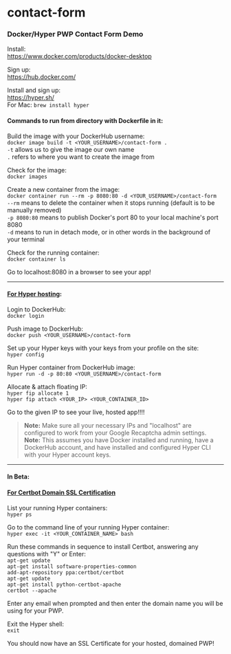 # contact-form
### Docker/Hyper PWP Contact Form Demo

Install:\
https://www.docker.com/products/docker-desktop

Sign up:\
https://hub.docker.com/

Install and sign up:\
https://hyper.sh/ \
For Mac: `brew install hyper`

#### Commands to run from directory with Dockerfile in it:

Build the image with your DockerHub username:\
`docker image build -t <YOUR_USERNAME>/contact-form .`\
`-t` allows us to give the image our own name\
`.` refers to where you want to create the image from

Check for the image:\
`docker images`

Create a new container from the image:\
`docker container run --rm -p 8080:80 -d <YOUR_USERNAME>/contact-form`\
`--rm` means to delete the container when it stops running (default is to be manually removed)\
`-p 8080:80` means to publish Docker's port 80 to your local machine's port 8080\
`-d` means to run in detach mode, or in other words in the background of your terminal

Check for the running container:\
`docker container ls`

Go to localhost:8080 in a browser to see your app!

---

#### [For Hyper hosting](https://hyper.sh/howto/deploying-a-docker-based-php-project-with-hyper.sh.html):

Login to DockerHub:\
`docker login`

Push image to DockerHub:\
`docker push <YOUR_USERNAME>/contact-form`

Set up your Hyper keys with your keys from your profile on the site:\
`hyper config`

Run Hyper container from DockerHub image:\
`hyper run -d -p 80:80 <YOUR_USERNAME>/contact-form`

Allocate & attach floating IP:\
`hyper fip allocate 1`\
`hyper fip attach <YOUR_IP> <YOUR_CONTAINER_ID>`

Go to the given IP to see your live, hosted app!!!!

> **Note:** Make sure all your necessary IPs and "localhost" are configured to work from your Google Recaptcha admin settings.\
> **Note:** This assumes you have Docker installed and running, have a DockerHub account, and have installed and configured Hyper CLI with your Hyper account keys.

---
#### In Beta:
#### [For Certbot Domain SSL Certification](https://certbot.eff.org/lets-encrypt/ubuntubionic-apache)

List your running Hyper containers:\
`hyper ps`

Go to the command line of your running Hyper container:\
`hyper exec -it <YOUR_CONTAINER_NAME> bash`

Run these commands in sequence to install Certbot, answering any questions with "Y" or Enter:\
`apt-get update`\
`apt-get install software-properties-common`\
`add-apt-repository ppa:certbot/certbot`\
`apt-get update`\
`apt-get install python-certbot-apache`\
`certbot --apache`

Enter any email when prompted and then enter the domain name you will be using for your PWP.

Exit the Hyper shell:\
`exit`

You should now have an SSL Certificate for your hosted, domained PWP!
